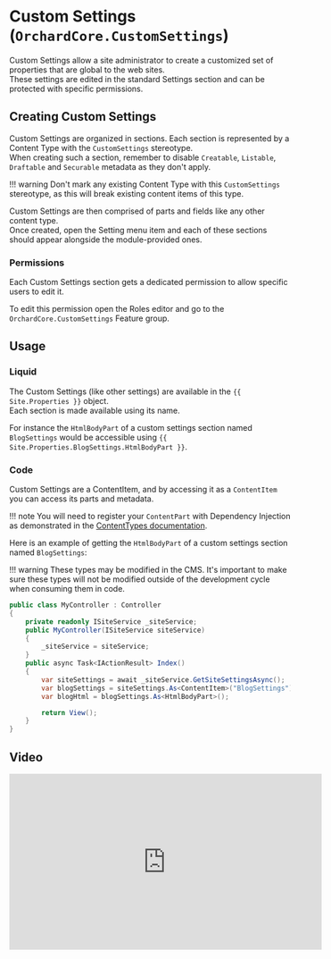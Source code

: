 # Custom Settings (`OrchardCore.CustomSettings`)

Custom Settings allow a site administrator to create a customized set of properties that are global to the web sites.  
These settings are edited in the standard Settings section and can be protected with specific permissions.

## Creating Custom Settings

Custom Settings are organized in sections. Each section is represented by a Content Type with the `CustomSettings` stereotype.  
When creating such a section, remember to disable `Creatable`, `Listable`, `Draftable` and `Securable` metadata as they don't apply.

!!! warning
    Don't mark any existing Content Type with this `CustomSettings` stereotype, as this will break existing content items of this type.

Custom Settings are then comprised of parts and fields like any other content type.  
Once created, open the Setting menu item and each of these sections should appear alongside the module-provided ones.

### Permissions

Each Custom Settings section gets a dedicated permission to allow specific users to edit it.

To edit this permission open the Roles editor and go to the `OrchardCore.CustomSettings` Feature group.

## Usage

### Liquid

The Custom Settings (like other settings) are available in the `{{ Site.Properties }}` object.  
Each section is made available using its name.

For instance the `HtmlBodyPart` of a custom settings section named `BlogSettings` would be accessible using `{{ Site.Properties.BlogSettings.HtmlBodyPart }}`.

### Code

Custom Settings are a ContentItem, and by accessing it as a `ContentItem` you can access its parts and metadata.

!!! note
    You will need to register your `ContentPart` with Dependency Injection as demonstrated in the [ContentTypes documentation](../ContentTypes/README.md).

Here is an example of getting the `HtmlBodyPart` of a custom settings section named `BlogSettings`:

!!! warning
    These types may be modified in the CMS. It's important to make sure these types will not be modified outside of the development cycle when consuming them in code.

```csharp
public class MyController : Controller
{
    private readonly ISiteService _siteService;
    public MyController(ISiteService siteService)
    {
        _siteService = siteService;
    }
    public async Task<IActionResult> Index()
    {
        var siteSettings = await _siteService.GetSiteSettingsAsync();
        var blogSettings = siteSettings.As<ContentItem>("BlogSettings");
        var blogHtml = blogSettings.As<HtmlBodyPart>();

        return View();
    }
}
```

## Video

<iframe width="560" height="315" src="https://www.youtube-nocookie.com/embed/RuDsBx4wdT0" frameborder="0" allow="accelerometer; autoplay; encrypted-media; gyroscope; picture-in-picture" allowfullscreen></iframe>
